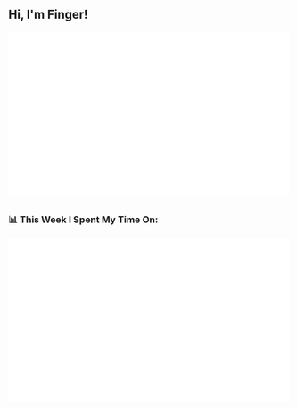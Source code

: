 <h2> Hi, I'm Finger!</h2>

<img align="right" src="https://raw.githubusercontent.com/spianmo/github-stats/master/generated/overview.svg#gh-light-mode-only">

<!-- <img align="right" height="160em" src="https://github-readme-stats-eight-theta.vercel.app/api/top-langs/?username=spianmo&layout=compact&langs_count=8&theme=algolia"/>	 -->
	
```go
package main

type Me struct {
	Name   string
	Job    string
	Code   string
	Skills string
}

func main() {
	me := &Me{
		Name:   "Finger",
		Job:    "Client-side Engineer",
		Code:   "Java and C++ and Others",
		Skills: "Android Security NLP ^o^",
	}
	_ = me
}
```


<h3>📊 This Week I Spent My Time On:</h3>
<img align='right' src="https://raw.githubusercontent.com/spianmo/github-stats/master/generated/languages.svg#gh-light-mode-only">

<!--START_SECTION:waka-->

```text
Java                   3 hrs 41 mins   █████████▓░░░░░░░░░░░░░░░   38.81 %
C++                    1 hr 34 mins    ████░░░░░░░░░░░░░░░░░░░░░   16.55 %
XML                    52 mins         ██▒░░░░░░░░░░░░░░░░░░░░░░   09.25 %
Groovy                 51 mins         ██▒░░░░░░░░░░░░░░░░░░░░░░   09.03 %
Kotlin                 29 mins         █▒░░░░░░░░░░░░░░░░░░░░░░░   05.16 %
```

<!--END_SECTION:waka-->
